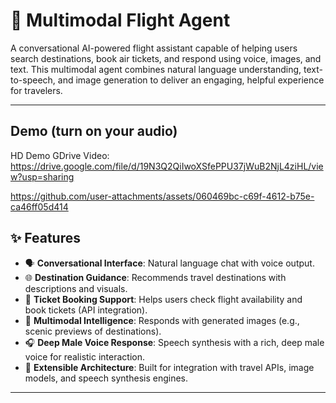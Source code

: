 # 🛫 Multimodal Flight Agent

A conversational AI-powered flight assistant capable of helping users search destinations, book air tickets, and respond using voice, images, and text. This multimodal agent combines natural language understanding, text-to-speech, and image generation to deliver an engaging, helpful experience for travelers.

---

## Demo (turn on your audio)

HD Demo GDrive Video: https://drive.google.com/file/d/19N3Q2QiIwoXSfePPU37jWuB2NjL4ziHL/view?usp=sharing

https://github.com/user-attachments/assets/060469bc-c69f-4612-b75e-ca46ff05d414

## ✨ Features

- 🗣️ **Conversational Interface**: Natural language chat with voice output.
- 🌐 **Destination Guidance**: Recommends travel destinations with descriptions and visuals.
- 🎫 **Ticket Booking Support**: Helps users check flight availability and book tickets (API integration).
- 🧠 **Multimodal Intelligence**: Responds with generated images (e.g., scenic previews of destinations).
- 🎧 **Deep Male Voice Response**: Speech synthesis with a rich, deep male voice for realistic interaction.
- 🧩 **Extensible Architecture**: Built for integration with travel APIs, image models, and speech synthesis engines.

---
